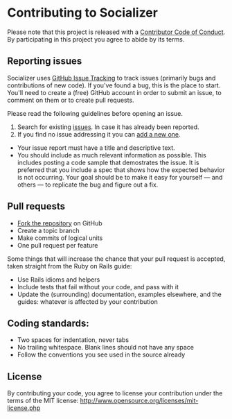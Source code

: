 # Contributing to Socializer

Please note that this project is released with a [Contributor Code of Conduct](https://github.com/socializer/socializer/blob/main/CODE_OF_CONDUCT.md). By participating in this project you agree to abide by its terms.

## Reporting issues

Socializer uses [GitHub Issue Tracking](https://github.com/dominicgoulet/socializer/issues)
to track issues (primarily bugs and contributions of new code). If you've found a bug,
this is the place to start. You'll need to create a (free) GitHub account in order to
submit an issue, to comment on them or to create pull requests.

Please read the following guidelines before opening an issue.

1. Search for existing [issues](https://github.com/dominicgoulet/socializer/issues). In case it has already been reported.
2. If you find no issue addressing it you can [add a new one](https://github.com/dominicgoulet/socializer/issues).
  - Your issue report must have a title and descriptive text.
  - You should include as much relevant information as possible. This
    includes posting a code sample that demostrates the issue. It is
    preferred that you include a spec that shows how the expected
    behavior is not occurring. Your goal should be to make it easy for
    yourself — and others — to replicate the bug and figure out a fix.

## Pull requests

- [Fork the repository](https://github.com/dominicgoulet/socializer/fork) on GitHub
- Create a topic branch
- Make commits of logical units
- One pull request per feature


Some things that will increase the chance that your pull request is accepted, taken straight from the Ruby on Rails guide:

- Use Rails idioms and helpers
- Include tests that fail without your code, and pass with it
- Update the (surrounding) documentation, examples elsewhere, and the guides: whatever is affected by your contribution


## Coding standards:

- Two spaces for indentation, never tabs
- No trailing whitespace. Blank lines should not have any space
- Follow the conventions you see used in the source already


## License

By contributing your code, you agree to license your contribution under the
terms of the MIT license: http://www.opensource.org/licenses/mit-license.php
